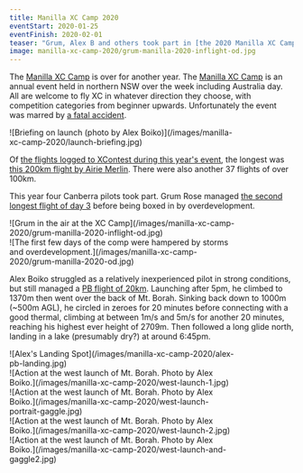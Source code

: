 ```yaml
---
title: Manilla XC Camp 2020
eventStart: 2020-01-25
eventFinish: 2020-02-01
teaser: "Grum, Alex B and others took part in [the 2020 Manilla XC Camp](/events/manilla-xc-camp-2020)"
image: manilla-xc-camp-2020/grum-manilla-2020-inflight-od.jpg
---
```

The [Manilla XC Camp] is over for another year.
The [Manilla XC Camp] is an annual event held in northern NSW over the week including Australia day.
All are welcome to fly XC in whatever direction they choose, with competition categories from beginner upwards.
Unfortunately the event was marred by [a fatal accident](https://www.northerndailyleader.com.au/story/6606581/59-year-old-paraglider-dies-in-tragic-accident-on-mount-borah/).

<div data-fancybox="gallery" href="/images/manilla-xc-camp-2020/launch-briefing.jpg"class="inline-img" style="max-width: 80%">
![Briefing on launch (photo by Alex Boiko)](/images/manilla-xc-camp-2020/launch-briefing.jpg)
</div>

Of [the flights logged to XContest during this year's event](https://www.xcontest.org/world/en/flights-search/?filter[point]=150.608888+-30.679233&filter[radius]=5000&filter[mode]=START&filter[date_mode]=period&filter[date]=2020-01-25&filter[date_to]=2020-02-01&filter[value_mode]=dst&filter[min_value_dst]=&filter[catg]=&filter[route_types]=&filter[avg]=&filter[pilot]=&list[sort]=pts&list[dir]=down), the longest was [this 200km flight by Airie Merlin](https://www.xcontest.org/world/en/flights/detail:Airie/29.1.2020/02:09).
There were also another 37 flights of over 100km.

This year four Canberra pilots took part.
Grum Rose managed [the second longest flight of day 3](https://www.xcontest.org/world/en/flights-search/?filter%5Bpoint%5D=150.608888+-30.679233&filter%5Bradius%5D=5000&filter%5Bmode%5D=START&filter%5Bdate_mode%5D=dmy&filter%5Bdate%5D=2020-01-27&filter%5Bvalue_mode%5D=dst&filter%5Bmin_value_dst%5D=&filter%5Bcatg%5D=&filter%5Broute_types%5D=&filter%5Bavg%5D=&filter%5Bpilot%5D=&list%5Bsort%5D=pts&list%5Bdir%5D=down) before being boxed in by overdevelopment.

<div data-fancybox="gallery" href="/images/manilla-xc-camp-2020/grum-manilla-2020-inflight-od.jpg" class="inline-img" style="max-width: 80%">
![Grum in the air at the XC Camp](/images/manilla-xc-camp-2020/grum-manilla-2020-inflight-od.jpg)
</div>

<div class="inline-img" style="max-width: 80%" data-fancybox="gallery" href="/images/manilla-xc-camp-2020/grum-manilla-2020-od.jpg">
![The first few days of the comp were hampered by storms and overdevelopment.](/images/manilla-xc-camp-2020/grum-manilla-2020-od.jpg)
</div>

Alex Boiko struggled as a relatively inexperienced pilot in strong conditions, but still managed a [PB flight of 20km](https://www.xcontest.org/world/en/flights/detail:AlexBoiko/31.1.2020/07:22).
Launching after 5pm, he climbed to 1370m then went over the back of Mt. Borah.
Sinking back down to 1000m (~500m AGL), he circled in zeroes for 20 minutes before connecting with a good thermal, climbing at between 1m/s and 5m/s for another 20 minutes, reaching his highest ever height of 2709m.
Then followed a long glide north, landing in a lake (presumably dry?) at around 6:45pm.

<div class="inline-img" style="max-width: 80%" data-fancybox="gallery" href="/images/manilla-xc-camp-2020/alex-pb-landing.jpg">
![Alex's Landing Spot](/images/manilla-xc-camp-2020/alex-pb-landing.jpg)
</div>

<div class="inline-img" style="max-width: 80%" data-fancybox="gallery" href="/images/manilla-xc-camp-2020/west-launch-1.jpg">
![Action at the west launch of Mt. Borah. Photo by Alex Boiko.](/images/manilla-xc-camp-2020/west-launch-1.jpg)
</div>

<div class="inline-img" style="max-width: 80%" data-fancybox="gallery" href="/images/manilla-xc-camp-2020/west-launch-portrait-gaggle.jpg">
![Action at the west launch of Mt. Borah. Photo by Alex Boiko.](/images/manilla-xc-camp-2020/west-launch-portrait-gaggle.jpg)
</div>

<div class="inline-img" style="max-width: 80%" data-fancybox="gallery" href="/images/manilla-xc-camp-2020/west-launch-2.jpg">
![Action at the west launch of Mt. Borah. Photo by Alex Boiko.](/images/manilla-xc-camp-2020/west-launch-2.jpg)
</div>

<div class="inline-img" style="max-width: 80%" data-fancybox="gallery" href="/images/manilla-xc-camp-2020/west-launch-and-gaggle2.jpg">
![Action at the west launch of Mt. Borah. Photo by Alex Boiko.](/images/manilla-xc-camp-2020/west-launch-and-gaggle2.jpg)
</div>

[Manilla XC Camp]: http://www.flymanilla.com/ManillaEvents,AccomInfo/ManillaXCCamp2020-ParaglidingXCeveryday!/tabid/346/Default.aspx
